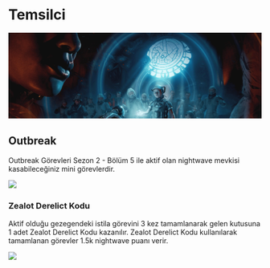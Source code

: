 # Temsilci

![](../../../.gitbook/assets/assets_-lgoamcq2h0squvaydqb_-lmrst1orqcdindsuoms_-lmrsub5zhoore5qnnx7_image.png)

## Outbreak <a id="outbreak"></a>

Outbreak Görevleri Sezon 2 - Bölüm 5 ile aktif olan nightwave mevkisi kasabileceğiniz mini görevlerdir.

![](https://blobscdn.gitbook.com/v0/b/gitbook-28427.appspot.com/o/assets%2F-LgOamCq2H0SQUVAydQb%2F-Lo0nSANgrCL4da_3xL9%2F-Lo0pW6eFTmW-POrz5AC%2Fimage.png?alt=media&token=ad77994f-2d8e-4959-afb7-6d59f4a7ab47)

### Zealot Derelict Kodu <a id="zealot-derelict-kodu"></a>

Aktif olduğu gezegendeki istila görevini 3 kez tamamlanarak gelen kutusuna 1 adet Zealot Derelict Kodu kazanılır. Zealot Derelict Kodu kullanılarak tamamlanan görevler 1.5k nightwave puanı verir.

![](https://blobscdn.gitbook.com/v0/b/gitbook-28427.appspot.com/o/assets%2F-LgOamCq2H0SQUVAydQb%2F-LnxgCZr89E-mOk5xmtg%2F-LnxgGH-Rlu62sttZrzR%2F22.PNG?alt=media&token=e5ae4612-696e-4e63-a090-d4b2356c27ba)

